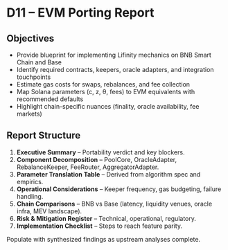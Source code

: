 # D11 – EVM Porting Report

## Objectives
- Provide blueprint for implementing Lifinity mechanics on BNB Smart Chain and Base
- Identify required contracts, keepers, oracle adapters, and integration touchpoints
- Estimate gas costs for swaps, rebalances, and fee collection
- Map Solana parameters (c, z, θ, fees) to EVM equivalents with recommended defaults
- Highlight chain-specific nuances (finality, oracle availability, fee markets)

## Report Structure
1. **Executive Summary** – Portability verdict and key blockers.
2. **Component Decomposition** – PoolCore, OracleAdapter, RebalanceKeeper, FeeRouter, AggregatorAdapter.
3. **Parameter Translation Table** – Derived from algorithm spec and empirics.
4. **Operational Considerations** – Keeper frequency, gas budgeting, failure handling.
5. **Chain Comparisons** – BNB vs Base (latency, liquidity venues, oracle infra, MEV landscape).
6. **Risk & Mitigation Register** – Technical, operational, regulatory.
7. **Implementation Checklist** – Steps to reach feature parity.

Populate with synthesized findings as upstream analyses complete.
